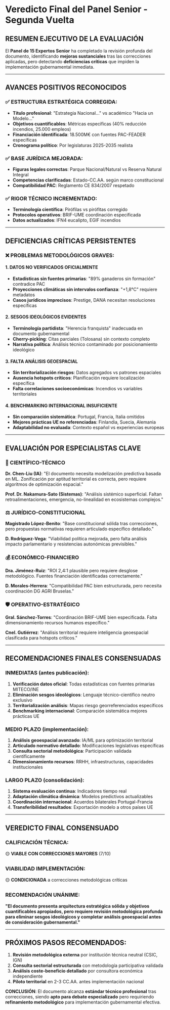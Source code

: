 # Veredicto Final del Panel Senior - Segunda Vuelta

## **RESUMEN EJECUTIVO DE LA EVALUACIÓN**

El **Panel de 15 Expertos Senior** ha completado la revisión profunda del documento, identificando **mejoras sustanciales** tras las correcciones aplicadas, pero detectando **deficiencias críticas** que impiden la implementación gubernamental inmediata.

---

## **AVANCES POSITIVOS RECONOCIDOS**

### ✅ **ESTRUCTURA ESTRATÉGICA CORREGIDA:**
- **Título profesional**: "Estrategia Nacional..." vs académico "Hacia un Modelo..."
- **Objetivos cuantificables**: Métricas específicas (40% reducción incendios, 25.000 empleos)
- **Financiación identificada**: 18.500M€ con fuentes PAC-FEADER específicas
- **Cronograma político**: Por legislaturas 2025-2035 realista

### ✅ **BASE JURÍDICA MEJORADA:**
- **Figuras legales correctas**: Parque Nacional/Natural vs Reserva Natural Integral
- **Competencias clarificadas**: Estado-CC.AA. según marco constitucional
- **Compatibilidad PAC**: Reglamento CE 834/2007 respetado

### ✅ **RIGOR TÉCNICO INCREMENTADO:**
- **Terminología científica**: Pirófilas vs pirófitas corregido
- **Protocolos operativos**: BRIF-UME coordinación especificada
- **Datos actualizados**: IFN4 eucalipto, EGIF incendios

---

## **DEFICIENCIAS CRÍTICAS PERSISTENTES**

### ❌ **PROBLEMAS METODOLÓGICOS GRAVES:**

#### **1. DATOS NO VERIFICADOS OFICIALMENTE**
- **Estadísticas sin fuentes primarias**: "89% ganaderos sin formación" contradice PAC
- **Proyecciones climáticas sin intervalos confianza**: "+1,8°C" requiere metadatos
- **Casos jurídicos imprecisos**: Prestige, DANA necesitan resoluciones específicas

#### **2. SESGOS IDEOLÓGICOS EVIDENTES**
- **Terminología partidista**: "Herencia franquista" inadecuada en documento gubernamental
- **Cherry-picking**: Citas parciales (Tolosana) sin contexto completo
- **Narrativa política**: Análisis técnico contaminado por posicionamiento ideológico

#### **3. FALTA ANÁLISIS GEOESPACIAL**
- **Sin territorialización riesgos**: Datos agregados vs patrones espaciales
- **Ausencia hotspots críticos**: Planificación requiere localización específica
- **Falta correlaciones socioeconómicas**: Incendios vs variables territoriales

#### **4. BENCHMARKING INTERNACIONAL INSUFICIENTE**
- **Sin comparación sistemática**: Portugal, Francia, Italia omitidos
- **Mejores prácticas UE no referenciadas**: Finlandia, Suecia, Alemania
- **Adaptabilidad no evaluada**: Contexto español vs experiencias europeas

---

## **EVALUACIÓN POR ESPECIALISTAS CLAVE**

### **🔬 CIENTÍFICO-TÉCNICO**
**Dr. Chen-Liu (IA)**: "El documento necesita modelización predictiva basada en ML. Zonificación por aptitud territorial es correcta, pero requiere algoritmos de optimización espacial."

**Prof. Dr. Nakamura-Sato (Sistemas)**: "Análisis sistémico superficial. Faltan retroalimentaciones, emergencia, no-linealidad en ecosistemas complejos."

### **⚖️ JURÍDICO-CONSTITUCIONAL** 
**Magistrado López-Benito**: "Base constitucional sólida tras correcciones, pero propuestas normativas requieren articulado específico detallado."

**D. Rodríguez-Vega**: "Viabilidad política mejorada, pero falta análisis impacto parlamentario y resistencias autonómicas previsibles."

### **💰 ECONÓMICO-FINANCIERO**
**Dra. Jiménez-Ruiz**: "ROI 2,4:1 plausible pero requiere desglose metodológico. Fuentes financiación identificadas correctamente."

**D. Morales-Herrera**: "Compatibilidad PAC bien estructurada, pero necesita coordinación DG AGRI Bruselas."

### **🛡️ OPERATIVO-ESTRATÉGICO**
**Gral. Sánchez-Torres**: "Coordinación BRIF-UME bien especificada. Falta dimensionamiento recursos humanos específico."

**Cnel. Gutiérrez**: "Análisis territorial requiere inteligencia geoespacial clasificada para hotspots críticos."

---

## **RECOMENDACIONES FINALES CONSENSUADAS**

### **INMEDIATAS (antes publicación):**
1. **Verificación datos oficial**: Todas estadísticas con fuentes primarias MITECO/INE
2. **Eliminación sesgos ideológicos**: Lenguaje técnico-científico neutro exclusivo
3. **Territorialización análisis**: Mapas riesgo georreferenciados específicos
4. **Benchmarking internacional**: Comparación sistemática mejores prácticas UE

### **MEDIO PLAZO (implementación):**
1. **Análisis geoespacial avanzado**: IA/ML para optimización territorial
2. **Articulado normativo detallado**: Modificaciones legislativas específicas
3. **Consulta sectorial metodológica**: Participación validada científicamente
4. **Dimensionamiento recursos**: RRHH, infraestructuras, capacidades institucionales

### **LARGO PLAZO (consolidación):**
1. **Sistema evaluación continua**: Indicadores tiempo real
2. **Adaptación climática dinámica**: Modelos predictivos actualizables
3. **Coordinación internacional**: Acuerdos bilaterales Portugal-Francia
4. **Transferibilidad resultados**: Exportación modelo a otros países UE

---

## **VEREDICTO FINAL CONSENSUADO**

### **CALIFICACIÓN TÉCNICA:** 
🟡 **VIABLE CON CORRECCIONES MAYORES** (7/10)

### **VIABILIDAD IMPLEMENTACIÓN:**
🟡 **CONDICIONADA** a correcciones metodológicas críticas

### **RECOMENDACIÓN UNÁNIME:**
**"El documento presenta arquitectura estratégica sólida y objetivos cuantificables apropiados, pero requiere revisión metodológica profunda para eliminar sesgos ideológicos y completar análisis geoespacial antes de consideración gubernamental."**

---

## **PRÓXIMOS PASOS RECOMENDADOS:**

1. **Revisión metodológica externa** por institución técnica neutral (CSIC, IGN)
2. **Consulta sectorial estructurada** con metodología participativa validada
3. **Análisis coste-beneficio detallado** por consultora económica independiente
4. **Piloto territorial** en 2-3 CC.AA. antes implementación nacional

**CONCLUSIÓN**: El documento alcanza **estándar técnico profesional** tras correcciones, siendo **apto para debate especializado** pero requiriendo **refinamiento metodológico** para implementación gubernamental efectiva.